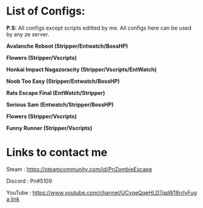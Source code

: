 # List of Configs:
**P.S:** All configs except scripts editted by me. All configs here can be used by any ze server. 

**Avalanche Reboot (Stripper/Entwatch/BossHP)**

**Flowers (Stripper/Vscripts)**

**Honkai Impact Nagazoracity (Stripper/Vscripts/EntWatch)**

**Noob Too Easy (Stripper/Entwatch/BossHP)**

**Rats Escape Final (EntWatch/Stripper)**

**Serious Sam (Entwatch/Stripper/BossHP)**

**Flowers (Stripper/Vscripts)**

**Funny Runner (Stripper/Vscripts)**

# Links to contact me
Steam : https://steamcommunity.com/id/PnZombieEscape

Discord : Pn#5109

YouTube : https://www.youtube.com/channel/UCvqeQqeHLD7qpW18rrlyFug
[a link](https://github.com/user/repo/blob/branch/other_file.md)

